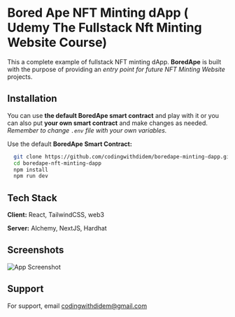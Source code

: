 # Bored Ape NFT Minting dApp ( Udemy The Fullstack Nft Minting Website Course)

This a complete example of fullstack NFT minting dApp. **BoredApe** is built with the purpose of providing an _entry point for future NFT Minting Website_ projects.

## Installation

You can use **the default BoredApe smart contract** and play with it or you can also put **your own smart contract** and make changes as needed. _Remember to change `.env` file with your own variables._

Use the default **BoredApe Smart Contract:**

```bash
  git clone https://github.com/codingwithdidem/boredape-minting-dapp.git
  cd boredape-nft-minting-dapp
  npm install
  npm run dev
```

## Tech Stack

**Client:** React, TailwindCSS, web3

**Server:** Alchemy, NextJS, Hardhat

## Screenshots

![App Screenshot](https://raw.githubusercontent.com/codingwithdidem/boredape-minting-dapp/main/public/ss.png)

## Support

For support, email codingwithdidem@gmail.com
